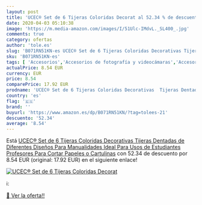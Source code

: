 ```yaml
---
layout: post
title: 'UCEC® Set de 6 Tijeras Coloridas Decorat al 52.34 % de descuento'
date: 2020-04-03 05:10:38
image: 'https://m.media-amazon.com/images/I/51Ulc-IMdvL._SL400_.jpg'
comments: true
category: ofertas
author: 'tole.es'
slug: 'B071RN51KN-es UCEC® Set de 6 Tijeras Coloridas Decorativas Tijeras...'
sku: 'B071RN51KN-es'
tags: [ 'Accesorios','Accesorios de fotografía y videocámaras','Accesorios para portátiles y netbooks','Bolsas y fundas para cámaras compactas','Bolsas y fundas para cámaras digitales','Bolsas y fundas para cámaras,  videocámaras y prismáticos','Bolsas y fundas para portátiles y netbooks','Electrónica','Fotografía y videocámaras','Informática','Mochilas para portátiles y netbooks','tijeras', ]
actualPrice: 8.54 EUR
currency: EUR
price: 8.54
comparePrice: 17.92 EUR
prodname: 'UCEC® Set de 6 Tijeras Coloridas Decorativas  Tijeras Dentadas de Diferentes Diseños Para Manualidades  Ideal Para Usos de Estudiantes  Profesores  Para Cortar Papeles o Cartulinas'
country: 'es'
flag: '🇪🇸'
brand: ''
buyurl: 'https://www.amazon.es/dp/B071RN51KN/?tag=tolees-21'
descuento: '52.34'
average: '8.54'
---
```


Está [UCEC® Set de 6 Tijeras Coloridas Decorativas  Tijeras Dentadas de Diferentes Diseños Para Manualidades  Ideal Para Usos de Estudiantes  Profesores  Para Cortar Papeles o Cartulinas](https://www.amazon.es/dp/B071RN51KN/?tag=tolees-21) con 52.34 de descuento por 8.54 EUR (original: 17.92 EUR) en el siguiente enlace!

[![UCEC® Set de 6 Tijeras Coloridas Decorat](https://m.media-amazon.com/images/I/51Ulc-IMdvL._SL400_.jpg)](https://www.amazon.es/dp/B071RN51KN/?tag=tolees-21)

ℹ️:


[🛒 Ver la oferta!!](https://www.amazon.es/dp/B071RN51KN/?tag=tolees-21)
